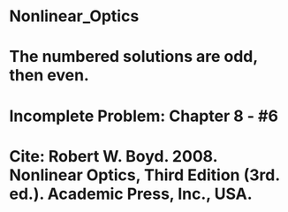 # Nonlinear_Optics
# The numbered solutions are odd, then even.
# Incomplete Problem: Chapter 8 - #6
# Cite: Robert W. Boyd. 2008. Nonlinear Optics, Third Edition (3rd. ed.). Academic Press, Inc., USA.

